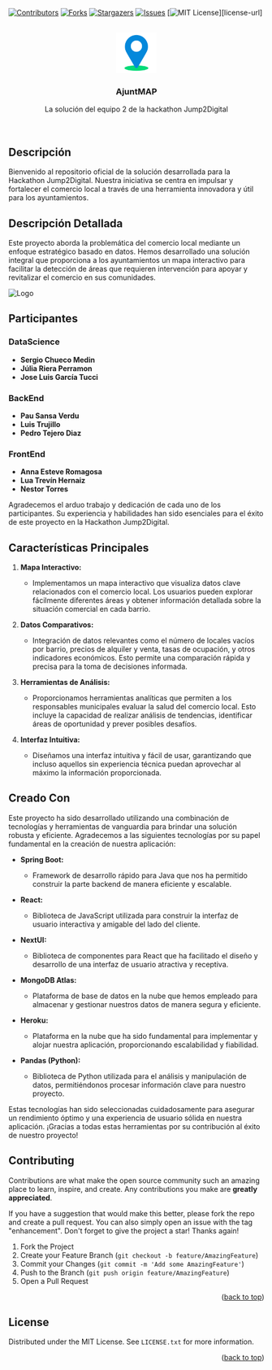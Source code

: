 <!-- Improved compatibility of back to top link: See: https://github.com/PauSansa/jump2digital-grup2/pull/73 -->
<a name="readme-top"></a>
<!--
*** Thanks for checking out the Best-README-Template. If you have a suggestion
*** that would make this better, please fork the repo and create a pull request
*** or simply open an issue with the tag "enhancement".
*** Don't forget to give the project a star!
*** Thanks again! Now go create something AMAZING! :D
-->



<!-- PROJECT SHIELDS -->
<!--
*** I'm using markdown "reference style" links for readability.
*** Reference links are enclosed in brackets [ ] instead of parentheses ( ).
*** See the bottom of this document for the declaration of the reference variables
*** for contributors-url, forks-url, etc. This is an optional, concise syntax you may use.
*** https://www.markdownguide.org/basic-syntax/#reference-style-links
-->
[![Contributors][contributors-shield]][contributors-url]
[![Forks][forks-shield]][forks-url]
[![Stargazers][stars-shield]][stars-url]
[![Issues][issues-shield]][issues-url]
[![MIT License][license-shield]][license-url]




<!-- PROJECT LOGO -->
<br />
<div align="center">
  <a href="https://github.com/PauSansa/jump2digital-grup2">
    <img src="media/Ajuntmap.png" alt="Logo" width="80" height="80">
  </a>

  <h3 align="center">AjuntMAP</h3>

  <p align="center">
    La solución del equipo 2 de la hackathon Jump2Digital
    <br />
    <br />
    <br />
</div>




## Descripción

Bienvenido al repositorio oficial de la solución desarrollada para la Hackathon Jump2Digital. Nuestra iniciativa se centra en impulsar y fortalecer el comercio local a través de una herramienta innovadora y útil para los ayuntamientos.

## Descripción Detallada

Este proyecto aborda la problemática del comercio local mediante un enfoque estratégico basado en datos. Hemos desarrollado una solución integral que proporciona a los ayuntamientos un mapa interactivo para facilitar la detección de áreas que requieren intervención para apoyar y revitalizar el comercio en sus comunidades.

<img src="media/heatmap.png" alt="Logo" width="500" height="250">

## Participantes

### DataScience

- **Sergio Chueco Medin**
- **Júlia Riera Perramon**
- **Jose Luis García Tucci**

### BackEnd

- **Pau Sansa Verdu**
- **Luis Trujillo**
- **Pedro Tejero Diaz**

### FrontEnd

- **Anna Esteve Romagosa**
- **Lua Trevín Hernaiz**
- **Nestor Torres**

Agradecemos el arduo trabajo y dedicación de cada uno de los participantes. Su experiencia y habilidades han sido esenciales para el éxito de este proyecto en la Hackathon Jump2Digital.


## Características Principales

1. **Mapa Interactivo:**
   - Implementamos un mapa interactivo que visualiza datos clave relacionados con el comercio local. Los usuarios pueden explorar fácilmente diferentes áreas y obtener información detallada sobre la situación comercial en cada barrio.

2. **Datos Comparativos:**
   - Integración de datos relevantes como el número de locales vacíos por barrio, precios de alquiler y venta, tasas de ocupación, y otros indicadores económicos. Esto permite una comparación rápida y precisa para la toma de decisiones informada.

3. **Herramientas de Análisis:**
   - Proporcionamos herramientas analíticas que permiten a los responsables municipales evaluar la salud del comercio local. Esto incluye la capacidad de realizar análisis de tendencias, identificar áreas de oportunidad y prever posibles desafíos.

4. **Interfaz Intuitiva:**
   - Diseñamos una interfaz intuitiva y fácil de usar, garantizando que incluso aquellos sin experiencia técnica puedan aprovechar al máximo la información proporcionada.




## Creado Con

Este proyecto ha sido desarrollado utilizando una combinación de tecnologías y herramientas de vanguardia para brindar una solución robusta y eficiente. Agradecemos a las siguientes tecnologías por su papel fundamental en la creación de nuestra aplicación:

- **Spring Boot:**
  - Framework de desarrollo rápido para Java que nos ha permitido construir la parte backend de manera eficiente y escalable.

- **React:**
  - Biblioteca de JavaScript utilizada para construir la interfaz de usuario interactiva y amigable del lado del cliente.

- **NextUI:**
  - Biblioteca de componentes para React que ha facilitado el diseño y desarrollo de una interfaz de usuario atractiva y receptiva.

- **MongoDB Atlas:**
  - Plataforma de base de datos en la nube que hemos empleado para almacenar y gestionar nuestros datos de manera segura y eficiente.

- **Heroku:**
  - Plataforma en la nube que ha sido fundamental para implementar y alojar nuestra aplicación, proporcionando escalabilidad y fiabilidad.

- **Pandas (Python):**
  - Biblioteca de Python utilizada para el análisis y manipulación de datos, permitiéndonos procesar información clave para nuestro proyecto.

Estas tecnologías han sido seleccionadas cuidadosamente para asegurar un rendimiento óptimo y una experiencia de usuario sólida en nuestra aplicación. ¡Gracias a todas estas herramientas por su contribución al éxito de nuestro proyecto!











<!-- CONTRIBUTING -->
## Contributing

Contributions are what make the open source community such an amazing place to learn, inspire, and create. Any contributions you make are **greatly appreciated**.

If you have a suggestion that would make this better, please fork the repo and create a pull request. You can also simply open an issue with the tag "enhancement".
Don't forget to give the project a star! Thanks again!

1. Fork the Project
2. Create your Feature Branch (`git checkout -b feature/AmazingFeature`)
3. Commit your Changes (`git commit -m 'Add some AmazingFeature'`)
4. Push to the Branch (`git push origin feature/AmazingFeature`)
5. Open a Pull Request

<p align="right">(<a href="#readme-top">back to top</a>)</p>



<!-- LICENSE -->
## License

Distributed under the MIT License. See `LICENSE.txt` for more information.

<p align="right">(<a href="#readme-top">back to top</a>)</p>








<!-- MARKDOWN LINKS & IMAGES -->
<!-- https://www.markdownguide.org/basic-syntax/#reference-style-links -->
[contributors-shield]: https://img.shields.io/github/contributors/othneildrew/Best-README-Template.svg?style=for-the-badge
[contributors-url]: https://github.com/PauSansa/jump2digital-grup2/graphs/contributors
[forks-shield]: https://img.shields.io/github/forks/othneildrew/Best-README-Template.svg?style=for-the-badge
[forks-url]: https://github.com/PauSansa/jump2digital-grup2/network/members
[stars-shield]: https://img.shields.io/github/stars/othneildrew/Best-README-Template.svg?style=for-the-badge
[stars-url]: https://github.com/PauSansa/jump2digital-grup2/stargazers
[issues-shield]: https://img.shields.io/github/issues/othneildrew/Best-README-Template.svg?style=for-the-badge
[issues-url]: https://github.com/PauSansa/jump2digital-grup2/issues
[license-shield]: https://img.shields.io/github/license/othneildrew/Best-README-Template.svg?style=for-the-badge
